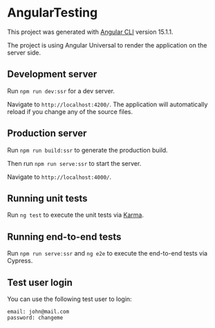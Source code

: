 # AngularTesting

This project was generated with [Angular CLI](https://github.com/angular/angular-cli) version 15.1.1.

The project is using Angular Universal to render the application on the server side.

## Development server

Run `npm run dev:ssr` for a dev server.

Navigate to `http://localhost:4200/`.
The application will automatically reload if you change any of the source files.

## Production server

Run `npm run build:ssr` to generate the production build.

Then run `npm run serve:ssr` to start the server.

Navigate to `http://localhost:4000/`.

## Running unit tests

Run `ng test` to execute the unit tests via [Karma](https://karma-runner.github.io).

## Running end-to-end tests

Run `npm run serve:ssr` and `ng e2e` to execute the end-to-end tests via Cypress.

## Test user login

You can use the following test user to login:

```
email: john@mail.com
password: changeme
```
